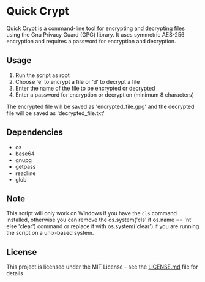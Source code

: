 # Quick Crypt

Quick Crypt is a command-line tool for encrypting and decrypting files using the Gnu Privacy Guard (GPG) library. It uses symmetric AES-256 encryption and requires a password for encryption and decryption.

## Usage

1. Run the script as root
2. Choose 'e' to encrypt a file or 'd' to decrypt a file
3. Enter the name of the file to be encrypted or decrypted
4. Enter a password for encryption or decryption (minimum 8 characters)

The encrypted file will be saved as 'encrypted_file.gpg' and the decrypted file will be saved as 'decrypted_file.txt'

## Dependencies
- os
- base64
- gnupg
- getpass
- readline
- glob

## Note

This script will only work on Windows if you have the `cls` command installed,  otherwise you can remove the os.system('cls' if os.name == 'nt' else 'clear') command or replace it with os.system('clear') if you are running the script on a unix-based system.

## License

This project is licensed under the MIT License - see the [LICENSE.md](LICENSE.md) file for details
